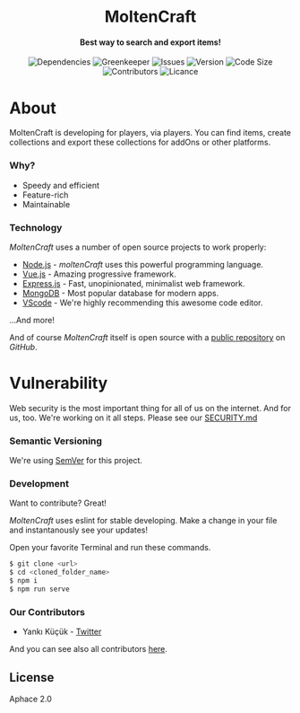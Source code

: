 <h1 align="center">
  <br>
  MoltenCraft
  <br>
</h1>
<h4 align="center">Best way to search and export items!</h4>
<p align="center">
  <!-- <a><img src="https://img.shields.io/circleci/build/github/kendinikertenkelebek/moltenCraft/master?style=flat-square&token=abc123" alt="Build"></a> -->
  <!-- <a><img src="https://img.shields.io/codacy/grade/abc123?style=flat-square" alt="Grade"></a> -->
  <a><img src="https://img.shields.io/david/kendinikertenkelebek/moltenCraft?style=flat-square" alt="Dependencies"></a>
  <a><img src="https://badges.greenkeeper.io/MoltenCraft/client.svg?style=flat-square" alt="Greenkeeper"></a>
  <a><img src="https://img.shields.io/github/issues/kendinikertenkelebek/moltenCraft?style=flat-square" alt="Issues"></a>
  <a><img src="https://img.shields.io/github/package-json/v/kendinikertenkelebek/moltenCraft/master?style=flat-square" alt="Version"></a>
  <a><img src="https://img.shields.io/github/languages/code-size/kendinikertenkelebek/moltenCraft?style=flat-square" alt="Code Size"></a>
  <!-- <a><img src="https://img.shields.io/github/stars/kendinikertenkelebek/moltenCraft?style=flat-square" alt="Stars"></a> -->
  <!-- <a><img src="https://img.shields.io/discord/{id}?style=flat-square" alt="Discord"></a> -->
  <a><img src="https://img.shields.io/github/contributors/kendinikertenkelebek/moltenCraft?style=flat-square" alt="Contributors"></a>
  <a><img src="https://img.shields.io/github/license/kendinikertenkelebek/moltenCraft?style=flat-square" alt="Licance"></a>
</p>

# About

MoltenCraft is developing for players, via players. You can find items, create collections
and export these collections for addOns or other platforms.

### Why?
- Speedy and efficient
- Feature-rich
- Maintainable

### Technology
_MoltenCraft_ uses a number of open source projects to work properly:

- [Node.js] - _moltenCraft_ uses this powerful programming language.
- [Vue.js] - Amazing progressive framework.
- [Express.js] - Fast, unopinionated, minimalist web framework.
- [MongoDB] - Most popular database for modern apps.
- [VScode] - We're highly recommending this awesome code editor.

...And more!

And of course _MoltenCraft_ itself is open source with a [public repository][repository] on _GitHub_.

# Vulnerability
Web security is the most important thing for all of us on the internet. And for us, too.
We're working on it all steps. Please see our [SECURITY.md]

### Semantic Versioning

We're using [SemVer][semver] for this project.

### Development

Want to contribute? Great!

_MoltenCraft_ uses eslint for stable developing.
Make a change in your file and instantanously see your updates!

Open your favorite Terminal and run these commands.

```sh
$ git clone <url>
$ cd <cloned_folder_name>
$ npm i
$ npm run serve
```

### Our Contributors

- Yankı Küçük - [Twitter][yk]

And you can see also all contributors [here][contributors].

[node.js]: https://github.com/nodejs/node/blob/master/README.md
[vue.js]: https://github.com/vuejs/vue/blob/dev/README.md
[express.js]: https://github.com/expressjs/express/blob/master/Readme.md
[mongodb]: https://github.com/mongodb/mongo/blob/master/README
[vscode]: https://code.visualstudio.com/insiders/
[security.md]: https://github.com/kendinikertenkelebek/moltenCraft/blob/master/SECURITY.md
[repository]: https://github.com/kendinikertenkelebek/moltenCraft
[semver]: https://semver.org
[yk]: https://twitter.com/seviyorumstop
[contributors]: https://github.com/kendinikertenkelebek/moltenCraft/graphs/contributors

## License

Aphace 2.0